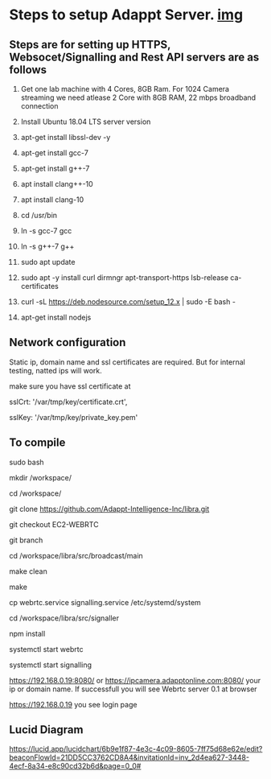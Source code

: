 # Steps to setup Adappt Server.  [img](serversetup.jpeg)

## Steps are for setting up HTTPS, Websocet/Signalling and Rest API servers are as follows  

1. Get one lab machine with 4 Cores, 8GB Ram.  For 1024 Camera streaming we need atlease 2 Core with 8GB RAM, 22 mbps broadband connection

2. Install Ubuntu 18.04 LTS server version 

3. apt-get install libssl-dev -y

4. apt-get install gcc-7

5. apt-get install g++-7

6. apt install clang++-10

7. apt install clang-10

9. cd /usr/bin

9. ln -s gcc-7 gcc

10. ln -s g++-7 g++

11. sudo apt update

12. sudo apt -y install curl dirmngr apt-transport-https lsb-release ca-certificates

13. curl -sL https://deb.nodesource.com/setup_12.x | sudo -E bash -

14. apt-get install nodejs


## Network configuration

Static ip, domain name and ssl certificates are required.  But for internal testing, natted ips will work.

make sure you have  ssl certificate at 

sslCrt: '/var/tmp/key/certificate.crt',

sslKey: '/var/tmp/key/private_key.pem'


## To compile

sudo bash

mkdir /workspace/

cd /workspace/

git clone https://github.com/Adappt-Intelligence-Inc/libra.git 

git checkout EC2-WEBRTC

git branch 

cd /workspace/libra/src/broadcast/main

make clean

make 

cp  webrtc.service  signalling.service /etc/systemd/system

cd /workspace/libra/src/signaller

npm install 

systemctl start webrtc

systemctl start signalling

https://192.168.0.19:8080/ or  https://ipcamera.adapptonline.com:8080/  your ip or domain name.  If successfull you will see Webrtc server 0.1 at browser


https://192.168.0.19   you see login page





## Lucid Diagram
https://lucid.app/lucidchart/6b9e1f87-4e3c-4c09-8605-7ff75d68e62e/edit?beaconFlowId=21DD5CC3762CD8A4&invitationId=inv_2d4ea627-3448-4ecf-8a34-e8c90cd32b6d&page=0_0#